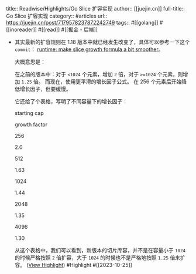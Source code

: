 title:: Readwise/Highlights/Go Slice 扩容实现
author:: [[juejin.cn]]
full-title:: Go Slice 扩容实现
category:: #articles
url:: https://juejin.cn/post/7179578237872242749
tags:: #[[golang]] #[[inoreader]] #[[read]] #[[掘金 - 后端]]
- 其实最新的扩容规则在 1.18 版本中就已经发生改变了，具体可以参考一下这个 `commit`： [runtime: make slice growth formula a bit smoother](https://link.juejin.cn?target=https%3A%2F%2Fgithub.com%2Fgolang%2Fgo%2Fcommit%2F2dda92ff6f9f07eeb110ecbf0fc2d7a0ddd27f9d)。
  
  大概意思是：
  
  在之前的版本中：对于 `<1024` 个元素，增加 `2` 倍，对于 `>=1024` 个元素，则增加 `1.25` 倍。 而现在，使用更平滑的增长因子公式。 在 256 个元素后开始降低增长因子，但要缓慢。
  
  它还给了个表格，写明了不同容量下的增长因子：
  
  starting cap
  
  growth factor
  
  256
  
  2.0
  
  512
  
  1.63
  
  1024
  
  1.44
  
  2048
  
  1.35
  
  4096
  
  1.30
  
  从这个表格中，我们可以看到，新版本的切片库容，并不是在容量小于 `1024` 的时候严格按照 `2` 倍扩容，大于 `1024` 的时候也不是严格地按照 `1.25` 倍来扩容。 ([View Highlight](https://read.readwise.io/read/01hdkfmc7nh0avfrnje5shc8n9)) #Highlight #[[2023-10-25]]